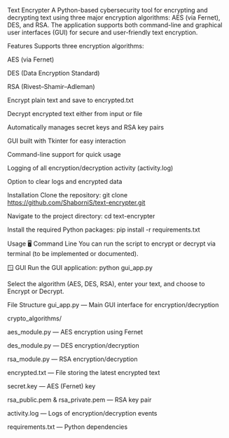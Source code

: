 Text Encrypter
A Python-based cybersecurity tool for encrypting and decrypting text using three major encryption algorithms: AES (via Fernet), DES, and RSA. The application supports both command-line and graphical user interfaces (GUI) for secure and user-friendly text encryption.

Features
Supports three encryption algorithms:

AES (via Fernet)

DES (Data Encryption Standard)

RSA (Rivest–Shamir–Adleman)

Encrypt plain text and save to encrypted.txt

Decrypt encrypted text either from input or file

Automatically manages secret keys and RSA key pairs

GUI built with Tkinter for easy interaction

Command-line support for quick usage

Logging of all encryption/decryption activity (activity.log)

Option to clear logs and encrypted data

Installation
Clone the repository:
git clone https://github.com/ShaborniS/text-encrypter.git

Navigate to the project directory:
cd text-encrypter

Install the required Python packages:
pip install -r requirements.txt

Usage
🖥 Command Line
You can run the script to encrypt or decrypt via terminal (to be implemented or documented).

🪟 GUI
Run the GUI application:
python gui_app.py

Select the algorithm (AES, DES, RSA), enter your text, and choose to Encrypt or Decrypt.

File Structure
gui_app.py — Main GUI interface for encryption/decryption

crypto_algorithms/

aes_module.py — AES encryption using Fernet

des_module.py — DES encryption/decryption

rsa_module.py — RSA encryption/decryption

encrypted.txt — File storing the latest encrypted text

secret.key — AES (Fernet) key

rsa_public.pem & rsa_private.pem — RSA key pair

activity.log — Logs of encryption/decryption events

requirements.txt — Python dependencies